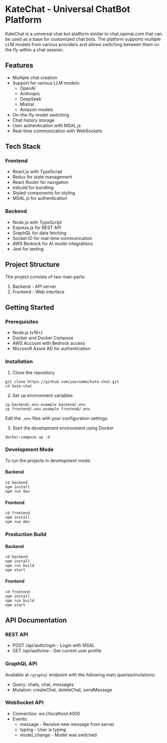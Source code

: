 # KateChat - Universal ChatBot Platform

KateChat is a universal chat bot platform similar to chat.openai.com that can be used as a base for customized chat bots. The platform supports multiple LLM models from various providers and allows switching between them on the fly within a chat session.

## Features

- Multiple chat creation
- Support for various LLM models:
  - OpenAI
  - Anthropic
  - DeepSeek
  - Mistral
  - Amazon models
- On-the-fly model switching
- Chat history storage
- User authentication with MSAL.js
- Real-time communication with WebSockets

## Tech Stack

### Frontend
- React.js with TypeScript
- Redux for state management
- React Router for navigation
- esbuild for bundling
- Styled-components for styling
- MSAL.js for authentication

### Backend
- Node.js with TypeScript
- Express.js for REST API
- GraphQL for data fetching
- Socket.IO for real-time communication
- AWS Bedrock for AI model integrations
- Jest for testing

## Project Structure

The project consists of two main parts:
1. Backend - API server 
2. Frontend - Web interface

## Getting Started

### Prerequisites
- Node.js (v16+)
- Docker and Docker Compose
- AWS Account with Bedrock access
- Microsoft Azure AD for authentication

### Installation

1. Clone the repository
```
git clone https://github.com/yourname/kate-chat.git
cd kate-chat
```

2. Set up environment variables
```
cp backend/.env.example backend/.env
cp frontend/.env.example frontend/.env
```
Edit the `.env` files with your configuration settings.

3. Start the development environment using Docker
```
docker-compose up -d
```

### Development Mode

To run the projects in development mode:

#### Backend
```
cd backend
npm install
npm run dev
```

#### Frontend
```
cd frontend
npm install
npm run dev
```

### Production Build

#### Backend
```
cd backend
npm install
npm run build
npm start
```

#### Frontend
```
cd frontend
npm install
npm run build
npm start
```

## API Documentation

### REST API
- POST /api/auth/login - Login with MSAL
- GET /api/auth/me - Get current user profile

### GraphQL API
Available at `/graphql` endpoint with the following main queries/mutations:
- Query: chats, chat, messages
- Mutation: createChat, deleteChat, sendMessage

### WebSocket API
- Connection: ws://localhost:4000
- Events:
  - message - Receive new message from server
  - typing - User is typing
  - model_change - Model was switched
